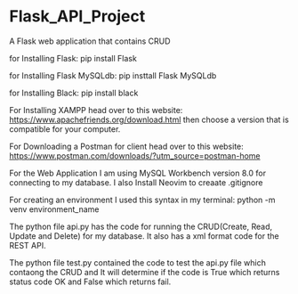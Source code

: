 # Flask_API_Project
A Flask web application that contains CRUD

for Installing Flask:
    pip install Flask
    
for Installing Flask MySQLdb:
    pip insttall Flask MySQLdb
    
for Installing Black:
    pip install black
    
 For Installing XAMPP head over to this website: https://www.apachefriends.org/download.html
 then choose a version that is compatible for your computer.   
 
 For Downloading a Postman for client head over to this website: https://www.postman.com/downloads/?utm_source=postman-home
 
 For the Web Application I am using MySQL Workbench version 8.0 for connecting to my database.
 I also Install Neovim to creaate .gitignore
 
For creating an environment I used this syntax in my terminal:
                python -m venv environment_name 
               
The python file api.py has the code for running the CRUD(Create, Read, Update and Delete) for my database. 
It also has a xml format code for the REST API.

The python file test.py contained the code to test the api.py file which contaong the CRUD and It will determine if the code is True which returns status code OK and False which returns fail.
 
 
